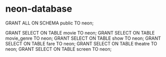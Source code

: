 # neon-database

GRANT ALL ON SCHEMA public TO neon;

GRANT SELECT ON TABLE movie TO neon;
GRANT SELECT ON TABLE movie_genre TO neon;
GRANT SELECT ON TABLE show TO neon;
GRANT SELECT ON TABLE fare TO neon;
GRANT SELECT ON TABLE theatre TO neon;
GRANT SELECT ON TABLE screen TO neon;
